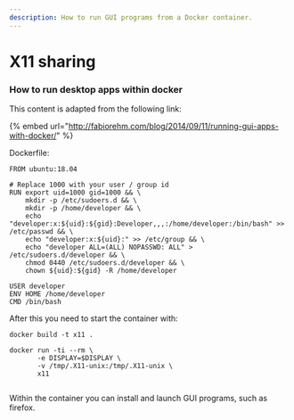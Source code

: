 ```yaml
---
description: How to run GUI programs from a Docker container.
---
```


# X11 sharing

### How to run desktop apps within docker

This content is adapted from the following link:

{% embed url="http://fabiorehm.com/blog/2014/09/11/running-gui-apps-with-docker/" %}

Dockerfile:

```text
FROM ubuntu:18.04

# Replace 1000 with your user / group id
RUN export uid=1000 gid=1000 && \
    mkdir -p /etc/sudoers.d && \
    mkdir -p /home/developer && \
    echo "developer:x:${uid}:${gid}:Developer,,,:/home/developer:/bin/bash" >> /etc/passwd && \
    echo "developer:x:${uid}:" >> /etc/group && \
    echo "developer ALL=(ALL) NOPASSWD: ALL" > /etc/sudoers.d/developer && \
    chmod 0440 /etc/sudoers.d/developer && \
    chown ${uid}:${gid} -R /home/developer

USER developer
ENV HOME /home/developer
CMD /bin/bash

```

After this you need to start the container with:

```text
docker build -t x11 .

docker run -ti --rm \
       -e DISPLAY=$DISPLAY \
       -v /tmp/.X11-unix:/tmp/.X11-unix \
       x11
       
```

Within the container you can install and launch GUI programs, such as firefox.

